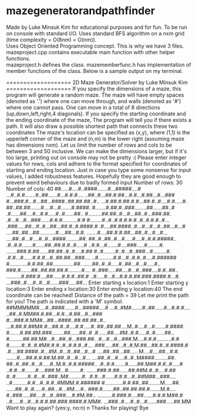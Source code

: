 # mazegeneratorandpathfinder
Made by Luke Minsuk Kim for educational purposes and for fun. 
To be run on console with standard I/O. 
Uses standard BFS algorithm on a nxm grid (time complexity = O(8nm) = O(nm)).  
Uses Object Oriented Programming concept. This is why we have 3 files. 
mazeproject.cpp contains executable main function with other helper functions.  
mazeproject.h defines the class. 
mazememberfunc.h has implementation of member functions of the class. 
Below is a sample output on my terminal. 

=================== 2D Maze Generator/Solver by Luke Minsuk Kim ===================
If you specify the dimensions of a maze, this program will generate a random maze.
The maze will have empty spaces (denoted as '.') where one can move through, and walls (denoted as '#') where one cannot pass.
One can move in a total of 8 directions (up,down,left,right,4 diagonals).
If you specify the starting coordinate and the ending coordinate of the maze, The program will tell you if there exists a path.
It will also draw a possible shortest path that connects these two coordinates
The maze's location can be specified as (x,y), where (1,1) is the upperleft corner of the maze and (n,m) is the lower right (assuming maze has dimensions nxm).
Let us limit the number of rows and cols to be between 3 and 50 inclusive.
We can make the dimensions larger, but if it's too large, printing out on console may not be pretty :(
Please enter integer values for rows, cols and adhere to the format specified for coordinates of starting and ending location.
Just in case you type some nonsense for input values, I added robustness features. Hopefully they are good enough to prevent weird behaviours due to badly formed input
Number of rows: 30
Number of cols: 40
##.....#....#..####.......#...#####....#
...#..#.#.......#..##......#...#.#.#....
..##..#...##.#.##...#.#...#.##...#...###
#...###.#...#...##...####..##.##.##..#..
...#.##.#.##.#.#...##.#..#....#.#.....#.
##..##.##.......#....#...#.......#.####.
#.......#.##.#..###........##......##..#
.#......##....#...#.#.....#..#......##..
#.........##.##..#...#...##..#...###.##.
.#...#...#...###......#.#.#..........#.#
#........#..#..#.#.#.#.#..#..#.#.#..#...
.###.....##...#..#...##...##.#..#.####.#
.#....##.####..#...#...#...#..##...#...#
....##..##...##...........#....##...#.#.
.......#....##.#.#.##...##..#...#...#...
....##..#...#....#..#...####.........##.
##..#..##..#...#.....#....#..#.#.#####..
.#..#.#.......#......##..##.#.#..#.....#
..#.#...#.......#....###.....#........#.
.......###.#.##......##.##..#..#....#.##
#..#........#..#...#..###...#.........#.
.#.#...#......#.#.#...#..##.##...###....
..#..........#.#...#..#.#..#....#.######
#............#.#.##..##..............##.
......##..#..#.....#..##...#...#.....#..
###.#.......##..##.##.##.#.........#....
#..###.....##....#...#..###....#.#..##..
..........#.###.#....##......#.#.#..##.#
..#.....#...#...#.#.#.##.###.####.#...#.
...###..#....#..#...#......###.....##...
Enter starting x location:1
Enter starting y location:3
Enter ending x location:30
Enter ending y location:40
The end coordinate can be reached!
Distance of the path = 39
Let me print the path for you! The path is indicated with a 'M' symbol.
##MMMMM#....#..####.......#...#####....#
...#..#M#.......#..##......#...#.#.#....
..##..#.MM##.#.##...#.#...#.##...#...###
#...###.#.MM#...##...####..##.##.##..#..
...#.##.#.##M#.#...##.#..#....#.#.....#.
##..##.##....M..#....#...#.......#.####.
#.......#.##.#M.###........##......##..#
.#......##....#M..#.#.....#..#......##..
#.........##.##.M#...#...##..#...###.##.
.#...#...#...###.M....#.#.#..........#.#
#........#..#..#.#M#.#.#..#..#.#.#..#...
.###.....##...#..#.M.##...##.#..#.####.#
.#....##.####..#...#M..#...#..##...#...#
....##..##...##......M....#....##...#.#.
.......#....##.#.#.##.M.##..#...#...#...
....##..#...#....#..#..M####.........##.
##..#..##..#...#.....#..M.#..#.#.#####..
.#..#.#.......#......##.M##.#.#..#.....#
..#.#...#.......#....###.M...#........#.
.......###.#.##......##.##M.#..#....#.##
#..#........#..#...#..###..M#.........#.
.#.#...#......#.#.#...#..##M##...###....
..#..........#.#...#..#.#..#MMM.#.######
#............#.#.##..##........M.....##.
......##..#..#.....#..##...#...#M....#..
###.#.......##..##.##.##.#.......M.#....
#..###.....##....#...#..###....#.#M.##..
..........#.###.#....##......#.#.#.M##.#
..#.....#...#...#.#.#.##.###.####.#.MM#.
...###..#....#..#...#......###.....##.MM
Want to play again? (yes:y, no:n)
n
Thanks for playing! Bye

